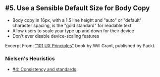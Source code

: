 ## #5. Use a Sensible Default Size for Body Copy
-  Body copy in 16px, with a 1.5 line height and "auto" or "default" character spacing, is the "gold standard" for readable text
-  Allow users to scale your type up and down for their device
-  Don't ever disable device-scaling features

Excerpt From: ["101 UX Principles"](https://www.packtpub.com/web-development/101-ux-principles) book by Will Grant, published by Packt.

### Nielsen's Heuristics
- [#4: Consistency and standards](https://github.com/fullcircle23/fullcircle23.github.io/blob/master/2020/ui-ux/ui-ux-principles-and-best-practices.md#4-consistency-and-standards)
